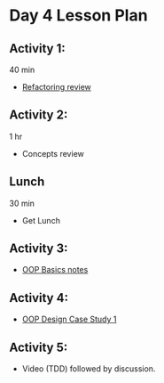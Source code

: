 # Day 4 Lesson Plan

## Activity 1:

40 min

- [Refactoring review](../activities/activity4-1refactoringReview.md)

## Activity 2:

1 hr

- Concepts review

## Lunch

30 min

- Get Lunch

## Activity 3:

- [OOP Basics notes](../cheatsheets/OOPBasics.md)

## Activity 4:

- [OOP Design Case Study 1](../activities/activity4-2oopDesign.md)

## Activity 5:

- Video (TDD) followed by discussion.
